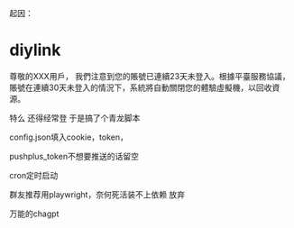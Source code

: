 起因：
# diylink
尊敬的XXX用戶， 我們注意到您的賬號已連續23天未登入。根據平臺服務協議，賬號在連續30天未登入的情況下，系統將自動關閉您的體驗虛擬機，以回收資源。

特么 还得经常登
于是搞了个青龙脚本

config.json填入cookie，token，

pushplus_token不想要推送的话留空

cron定时启动


群友推荐用playwright，奈何死活装不上依赖 放弃

万能的chagpt
